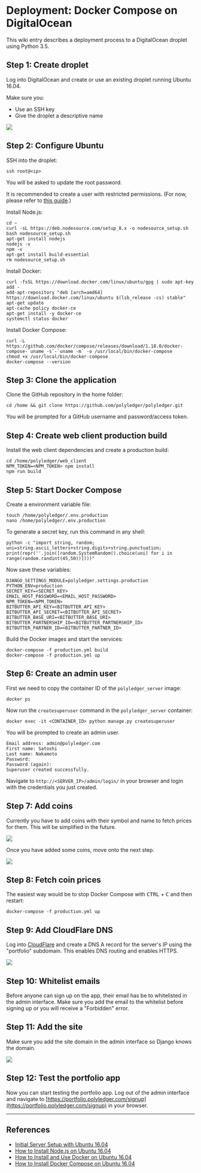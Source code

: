 # Deployment: Docker Compose on DigitalOcean

This wiki entry describes a deployment process to a DigitalOcean droplet using Python 3.5.

## Step 1: Create droplet

Log into DigitalOcean and create or use an existing droplet running Ubuntu 16.04.

Make sure you:
- Use an SSH key
- Give the droplet a descriptive name

<kbd>![](https://cl.ly/0R0k0M3D3R3s/Image%202018-05-16%20at%203.19.23%20PM.png)</kbd>

## Step 2: Configure Ubuntu

SSH into the droplet:

```
ssh root@<ip>
```

You will be asked to update the root password.

It is recommended to create a user with restricted permissions. (For now, please refer to [this guide](https://www.digitalocean.com/community/tutorials/initial-server-setup-with-ubuntu-16-04#step-two-%E2%80%94-create-a-new-user).)

Install Node.js:

```
cd ~
curl -sL https://deb.nodesource.com/setup_8.x -o nodesource_setup.sh
bash nodesource_setup.sh
apt-get install nodejs
nodejs -v
npm -v
apt-get install build-essential
rm nodesource_setup.sh
```

Install Docker:

```
curl -fsSL https://download.docker.com/linux/ubuntu/gpg | sudo apt-key add -
add-apt-repository "deb [arch=amd64] https://download.docker.com/linux/ubuntu $(lsb_release -cs) stable"
apt-get update
apt-cache policy docker-ce
apt-get install -y docker-ce
systemctl status docker
```

Install Docker Compose:

```
curl -L https://github.com/docker/compose/releases/download/1.18.0/docker-compose-`uname -s`-`uname -m` -o /usr/local/bin/docker-compose
chmod +x /usr/local/bin/docker-compose
docker-compose --version
```

## Step 3: Clone the application

Clone the GitHub repository in the home folder:

```
cd /home && git clone https://github.com/polyledger/polyledger.git
```

You will be prompted for a GitHub username and password/access token.

## Step 4: Create web client production build

Install the web client dependencies and create a production build:

```
cd /home/polyledger/web_client
NPM_TOKEN=<NPM_TOKEN> npm install
npm run build
```

## Step 5: Start Docker Compose

Create a environment variable file:

```
touch /home/polyledger/.env.production
nano /home/polyledger/.env.production
```

To generate a secret key, run this command in any shell:

```
python -c "import string, random; uni=string.ascii_letters+string.digits+string.punctuation; print(repr(''.join([random.SystemRandom().choice(uni) for i in range(random.randint(45,50))])))"
```

Now save these variables:

```
DJANGO_SETTINGS_MODULE=polyledger.settings.production
PYTHON_ENV=production
SECRET_KEY=<SECRET_KEY>
EMAIL_HOST_PASSWORD=<EMAIL_HOST_PASSWORD>
NPM_TOKEN=<NPM_TOKEN>
BITBUTTER_API_KEY=<BITBUTTER_API_KEY>
BITBUTTER_API_SECRET=<BITBUTTER_API_SECRET>
BITBUTTER_BASE_URI=<BITBUTTER_BASE_URI>
BITBUTTER_PARTNERSHIP_ID=<BITBUTTER_PARTNERSHIP_ID>
BITBUTTER_PARTNER_ID=<BITBUTTER_PARTNER_ID>
```

Build the Docker images and start the services:

```
docker-compose -f production.yml build
docker-compose -f production.yml up
```

## Step 6: Create an admin user

First we need to copy the container ID of the `polyledger_server` image:

```
docker ps
```

Now run the `createsuperuser` command in the `polyledger_server` container:

```
docker exec -it <CONTAINER_ID> python manage.py createsuperuser
```

You will be prompted to create an admin user.

```
Email address: admin@polyledger.com
First name: Satoshi
Last name: Nakamoto
Password:
Password (again):
Superuser created successfully.
```

Navigate to `http://<SERVER_IP>/admin/login/` in your browser and login with the credentials you just created.

## Step 7: Add coins

Currently you have to add coins with their symbol and name to fetch prices for them. This will be simplified in the future.

<kbd>![](https://cl.ly/0r380K280v41/download/[8e281bb0816e59ed782f0e0daa5c60d8]_Image%202018-05-17%20at%2012.05.35%20PM.png)</kbd>

Once you have added some coins, move onto the next step.

<kbd>![](https://cl.ly/1M2x1i2I3I1J/Image%202018-05-17%20at%2012.07.36%20PM.png)</kbd>

## Step 8: Fetch coin prices

The easiest way would be to stop Docker Compose with <kbd>CTRL</kbd> + <kbd>C</kbd> and then restart:

```
docker-compose -f production.yml up
```

## Step 9: Add CloudFlare DNS

Log into [CloudFlare](https://cloudflare.com) and create a DNS A record for the server's IP using the "portfolio" subdomain. This enables DNS routing and enables HTTPS.

<kbd>![](https://cl.ly/3u3e3O3a0c2u/[739a95d8a3b634969d55c663a199bce9]_Image%202018-05-17%20at%2012.13.49%20PM.png)</kbd>

## Step 10: Whitelist emails

Before anyone can sign up on the app, their email has be to whitelisted in the admin interface. Make sure you add the email to the whitelist before signing up or you will receive a "Forbidden" error.

## Step 11: Add the site

Make sure you add the site domain in the admin interface so Django knows the domain.

<kbd>![](https://cl.ly/2Z0S1D2E2h1A/[5acb2233d1b08d37f037ca120a5692c0]_Image%202018-05-17%20at%201.08.17%20PM.png)</kbd>

## Step 12: Test the portfolio app

Now you can start testing the portfolio app. Log out of the admin interface and navigate to [https://portfolio.polyledger.com/signup](https://portfolio.polyledger.com/signup) in your browser.

---

## References
- [Initial Server Setup with Ubuntu 16.04](https://www.digitalocean.com/community/tutorials/initial-server-setup-with-ubuntu-16-04)
- [How to Install Node.js on Ubuntu 16.04](https://www.digitalocean.com/community/tutorials/how-to-install-node-js-on-ubuntu-16-04)
- [How to Install and Use Docker on Ubuntu 16.04](https://www.digitalocean.com/community/tutorials/how-to-install-and-use-docker-on-ubuntu-16-04)
- [How to Install Docker Compose on Ubuntu 16.04](https://www.digitalocean.com/community/tutorials/how-to-install-docker-compose-on-ubuntu-16-04)